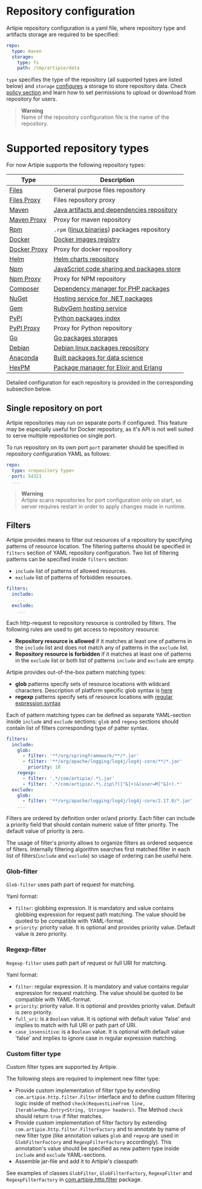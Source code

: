 # Repository configuration

Artipie repository configuration is a yaml file, where repository type and artifacts storage are required
to be specified:
```yaml
repo:
  type: maven
  storage: 
    type: fs
    path: /tmp/artipie/data
```
`type` specifies the type of the repository (all supported types are listed below) and `storage` 
[configures](./Configuration-Storage) a storage to store repository data. Check [policy section](./Configuration-Policy)
and learn how to set permissions to upload or download from repository for users. 

> **Warning**  
> Name of the repository configuration file is the name of the repository.

# Supported repository types

For now Artipie supports the following repository types:

| Type                             | Description                                                                               |
|----------------------------------|-------------------------------------------------------------------------------------------|
| [Files](file)                    | General purpose files repository                                                          |
| [Files Proxy](file-proxy-mirror) | Files repository proxy                                                                    |
| [Maven](maven)                   | [Java artifacts and dependencies repository](https://maven.apache.org/what-is-maven.html) |
| [Maven Proxy](maven-proxy)       | Proxy for maven repository                                                                |
| [Rpm](rpm)                       | `.rpm` ([linux binaries](https://rpm-packaging-guide.github.io/)) packages repository     |
| [Docker](docker)                 | [Docker images registry](https://docs.docker.com/registry/)                               |
| [Docker Proxy](docker-proxy)     | Proxy for docker repository                                                               |
| [Helm](helm)                     | [Helm charts repository](https://helm.sh/docs/topics/chart_repository/)                   |
| [Npm](npm)                       | [JavaScript code sharing and packages store](https://www.npmjs.com/)                      |
| [Npm Proxy](npm-proxy)           | Proxy for NPM repository                                                                  |
| [Composer](composer)             | [Dependency manager for PHP packages](https://getcomposer.org/)                           |
| [NuGet](nuget)                   | [Hosting service for .NET packages](https://www.nuget.org/packages)                       |
| [Gem](gem)                       | [RubyGem hosting service](https://rubygems.org/)                                          |
| [PyPI](pypi)                     | [Python packages index](https://pypi.org/)                                                |
| [PyPI Proxy](pypi-proxy)         | Proxy for Python repository                                                               |
| [Go](go)                         | [Go packages storages](https://golang.org/cmd/go/#hdr-Module_proxy_protocol)              |
| [Debian](debian)                 | [Debian linux packages repository](https://wiki.debian.org/DebianRepository/Format)       |
| [Anaconda](anaconda)             | [Built packages for data science](https://www.anaconda.com/)                              |
| [HexPM](hexpm)                   | [Package manager for Elixir and Erlang](https://www.hex.pm/)                              |

Detailed configuration for each repository is provided in the corresponding subsection below.

## Single repository on port

Artipie repositories may run on separate ports if configured.
This feature may be especially useful for Docker repository,
as it's API is not well suited to serve multiple repositories on single port.

To run repository on its own port
`port` parameter should be specified in repository configuration YAML as follows:

```yaml
repo:
  type: <repository type>
  port: 54321
  ...
```

> **Warning**  
> Artipie scans repositories for port configuration only on start, 
> so server requires restart in order to apply changes made in runtime.
 
## Filters

Artipie provides means to filter out resources of a repository by specifying patterns of resource location.
The filtering patterns should be specified in `filters` section of YAML repository configuration.
Two list of filtering patterns can be specified inside `filters` section:
- `include` list of patterns of allowed resources.
- `exclude` list of patterns of forbidden resources.
```yaml
filters:
  include:
    ...
  exclude:
    ...
```
Each http-request to repository resource is controlled by filters.
The following rules are used to get access to repository resource:
- **Repository resource is allowed** if it matches at least one of patterns in the `include` list and does not match any of patterns in the `exclude` list.
- **Repository resource is forbidden** if it matches at least one of patterns in the `exclude` list or both list of patterns `include` and `exclude` are empty.

Artipie provides out-of-the-box pattern matching types:
- **glob** patterns specify sets of resource locations with wildcard characters. Description of platform specific glob syntax is [here](https://docs.oracle.com/en/java/javase/11/docs/api/java.base/java/nio/file/FileSystem.html#getPathMatcher(java.lang.String))
- **regexp** patterns specify sets of resource locations with [regular expression syntax](https://docs.oracle.com/en/java/javase/11/docs/api/java.base/java/util/regex/Pattern.html)

Each of pattern matching types can be defined as separate YAML-section inside `include` and `exclude` sections:
`glob` and `regexp` sections should contain list of filters corresponding type of patter syntax.
```yaml
filters:
  include:
    glob:
      - filter: '**/org/springframework/**/*.jar'
      - filter: '**/org/apache/logging/log4j/log4j-core/**/*.jar'
        priority: 10
    regexp:
      - filter: '.*/com/artipie/.*\.jar'  
      - filter: '.*/com/artipie/.*\.zip\?([^&]+)&(user=M[^&]+).*'  
  exclude:
    glob:
      - filter: '**/org/apache/logging/log4j/log4j-core/2.17.0/*.jar'
    ...
```

Filters are ordered by definition order or/and priority. Each filter can include a priority field that should contain numeric value of filter priority. The default value of priority is zero.

The usage of filter's priority allows to organize filters as ordered sequence of filters.
Internally filtering algorithm searches first matched filter in each list of filters(`include` and `exclude`) so usage of ordering can be useful here.

### Glob-filter
`Glob-filter` uses path part of request for matching.

Yaml format:
- `filter`: globbing expression. It is mandatory and value contains globbing expression for request path matching. The value should be quoted to be compatible with YAML-format.
- `priority`: priority value. It is optional and provides priority value. Default value is zero priority.

### Regexp-filter
`Regexp-filter` uses path part of request or full URI for matching.

Yaml format:
- `filter`: regular expression. It is mandatory and value contains regular expression for request matching. The value should be quoted to be compatible with YAML-format.
- `priority`: priority value. It is optional and provides priority value. Default is zero priority.
- `full_uri`: is a `Boolean` value. It is optional with default value 'false' and implies to match with full URI or path part of URI.
- `case_insensitive`: is a `Boolean` value. It is optional with default value 'false' and implies to ignore case in regular expression matching.

### Custom filter type
Custom filter types are supported by Artipie. 

The following steps are required to implement new filter type:
- Provide custom implementation of filter type by extending `com.artipie.http.filter.Filter` interface 
and to define custom filtering logic inside of method `check(RequestLineFrom line, Iterable<Map.Entry<String, String>> headers)`. 
The Method `check` should return `true` if filter matches.
- Provide custom implementation of filter factory by extending `com.artipie.http.filter.FilterFactory` and to annotate by name of new filter type (like annotation values `glob` and `regexp` are used in `GlobFilterFactory` and `RegexpFilterFactory` accordingly).
This annotation's value should be specified as new pattern type inside `include` and `exclude` YAML-sections.
- Assemble jar-file and add it to Artipie's classpath

See examples of classes `GlobFilter`, `GlobFilterFactory`, `RegexpFilter` and `RegexpFilterFactory` in [com.artipie.http.filter](https://github.com/artipie/http/tree/master/src/main/java/com/artipie/http/filter) package.
 